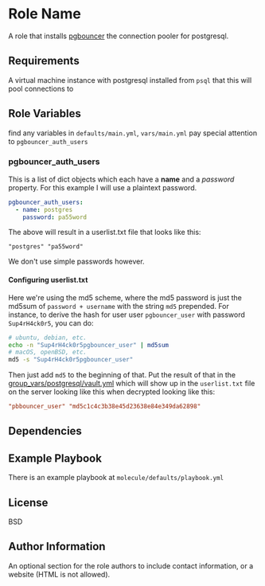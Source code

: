 Role Name
=========

A role that installs [pgbouncer](https://www.pgbouncer.org/) the connection pooler for postgresql. 

Requirements
------------

A virtual machine instance with postgresql installed from `psql` that this will pool connections to

Role Variables
--------------

find any variables in `defaults/main.yml`, `vars/main.yml` pay special attention to `pgbouncer_auth_users`

### pgbouncer_auth_users

This is a list of dict objects which each have a **name** and a *password* property. For this example I will use a plaintext password. 

```yml
pgbouncer_auth_users:
  - name: postgres
    password: pa55word
```

The above will result in a userlist.txt file that looks like this:

```
"postgres" "pa55word"
```
We don't use simple passwords however. 

#### Configuring userlist.txt

Here we're using the md5 scheme, where the md5 password is just the md5sum of `password + username` with the string `md5` prepended. For instance, to derive the hash for user  user `pgbouncer_user` with password `Sup4rH4ck0r5`, you can do:

```bash
# ubuntu, debian, etc.
echo -n "Sup4rH4ck0r5pgbouncer_user" | md5sum
# macOS, openBSD, etc.
md5 -s "Sup4rH4ck0r5pgbouncer_user"
```

Then just add `md5` to the beginning of that. Put the result of that in the [group_vars/postgresql/vault.yml](group_vars/postgresql/vault.yml) which will show up in the `userlist.txt` file on the server looking like this when decrypted looking like this:

```ini
"pbbouncer_user" "md5c1c4c3b38e45d23638e84e349da62898"
```

Dependencies
------------


Example Playbook
----------------

There is an example playbook at `molecule/defaults/playbook.yml`


License
-------

BSD

Author Information
------------------

An optional section for the role authors to include contact information, or a
website (HTML is not allowed).
